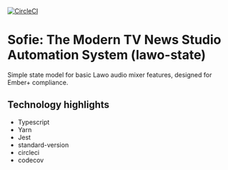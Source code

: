[![CircleCI](https://circleci.com/bb/superflytv/node-boilerplate.svg?style=svg&circle-token=cab68274787655e03cdd7be318fe32670b026a97)](https://circleci.com/bb/superflytv/node-boilerplate)

# Sofie: The Modern TV News Studio Automation System (lawo-state)

Simple state model for basic Lawo audio mixer features, designed for Ember+ compliance.


## Technology highlights
- Typescript
- Yarn
- Jest
- standard-version
- circleci
- codecov
